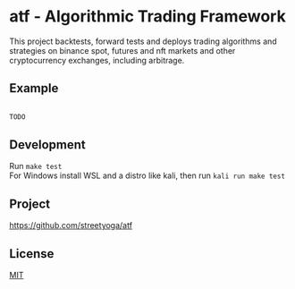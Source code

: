 # atf - Algorithmic Trading Framework

This project backtests, forward tests and deploys trading algorithms and strategies on binance spot, futures and nft markets and other cryptocurrency exchanges, including arbitrage.

## Example

```python

TODO
```

## Development

Run `make test`  
For Windows install WSL and a distro like kali, then run `kali run make test`


## Project 

https://github.com/streetyoga/atf

## License

[MIT](LICENSE.txt)
